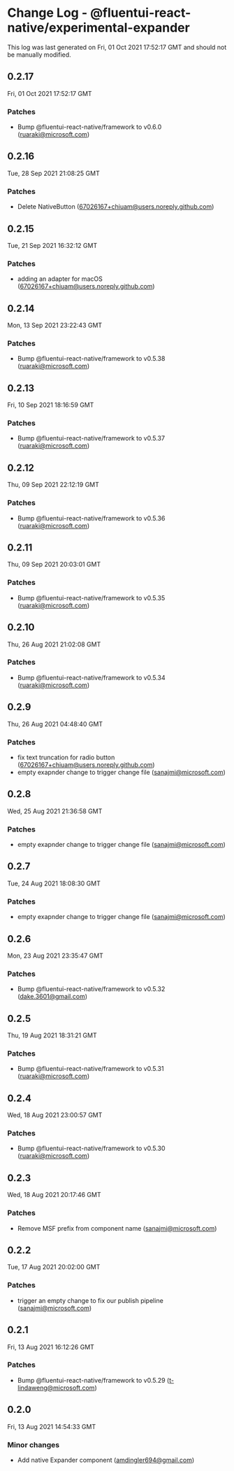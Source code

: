 # Change Log - @fluentui-react-native/experimental-expander

This log was last generated on Fri, 01 Oct 2021 17:52:17 GMT and should not be manually modified.

<!-- Start content -->

## 0.2.17

Fri, 01 Oct 2021 17:52:17 GMT

### Patches

- Bump @fluentui-react-native/framework to v0.6.0 (ruaraki@microsoft.com)

## 0.2.16

Tue, 28 Sep 2021 21:08:25 GMT

### Patches

- Delete NativeButton (67026167+chiuam@users.noreply.github.com)

## 0.2.15

Tue, 21 Sep 2021 16:32:12 GMT

### Patches

- adding an adapter for macOS (67026167+chiuam@users.noreply.github.com)

## 0.2.14

Mon, 13 Sep 2021 23:22:43 GMT

### Patches

- Bump @fluentui-react-native/framework to v0.5.38 (ruaraki@microsoft.com)

## 0.2.13

Fri, 10 Sep 2021 18:16:59 GMT

### Patches

- Bump @fluentui-react-native/framework to v0.5.37 (ruaraki@microsoft.com)

## 0.2.12

Thu, 09 Sep 2021 22:12:19 GMT

### Patches

- Bump @fluentui-react-native/framework to v0.5.36 (ruaraki@microsoft.com)

## 0.2.11

Thu, 09 Sep 2021 20:03:01 GMT

### Patches

- Bump @fluentui-react-native/framework to v0.5.35 (ruaraki@microsoft.com)

## 0.2.10

Thu, 26 Aug 2021 21:02:08 GMT

### Patches

- Bump @fluentui-react-native/framework to v0.5.34 (ruaraki@microsoft.com)

## 0.2.9

Thu, 26 Aug 2021 04:48:40 GMT

### Patches

- fix text truncation for radio button (67026167+chiuam@users.noreply.github.com)
- empty exapnder change to trigger change file (sanajmi@microsoft.com)

## 0.2.8

Wed, 25 Aug 2021 21:36:58 GMT

### Patches

- empty exapnder change to trigger change file (sanajmi@microsoft.com)

## 0.2.7

Tue, 24 Aug 2021 18:08:30 GMT

### Patches

- empty exapnder change to trigger change file (sanajmi@microsoft.com)

## 0.2.6

Mon, 23 Aug 2021 23:35:47 GMT

### Patches

- Bump @fluentui-react-native/framework to v0.5.32 (dake.3601@gmail.com)

## 0.2.5

Thu, 19 Aug 2021 18:31:21 GMT

### Patches

- Bump @fluentui-react-native/framework to v0.5.31 (ruaraki@microsoft.com)

## 0.2.4

Wed, 18 Aug 2021 23:00:57 GMT

### Patches

- Bump @fluentui-react-native/framework to v0.5.30 (ruaraki@microsoft.com)

## 0.2.3

Wed, 18 Aug 2021 20:17:46 GMT

### Patches

- Remove MSF prefix from component name (sanajmi@microsoft.com)

## 0.2.2

Tue, 17 Aug 2021 20:02:00 GMT

### Patches

- trigger an empty change to fix our publish pipeline (sanajmi@microsoft.com)

## 0.2.1

Fri, 13 Aug 2021 16:12:26 GMT

### Patches

- Bump @fluentui-react-native/framework to v0.5.29 (t-lindaweng@microsoft.com)

## 0.2.0

Fri, 13 Aug 2021 14:54:33 GMT

### Minor changes

- Add native Expander component (amdingler694@gmail.com)
